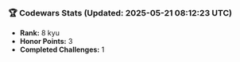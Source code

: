 ### 🏆 Codewars Stats (Updated: 2025-05-21 08:12:23 UTC)

- **Rank:** 8 kyu
- **Honor Points:** 3
- **Completed Challenges:** 1
